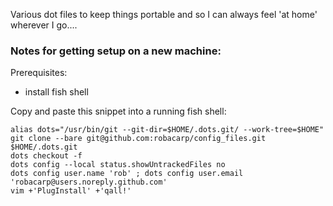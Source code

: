 Various dot files to keep things portable and so I can always feel 'at home' wherever I go....

### Notes for getting setup on a new machine:

Prerequisites:

- install fish shell

Copy and paste this snippet into a running fish shell:

```
alias dots="/usr/bin/git --git-dir=$HOME/.dots.git/ --work-tree=$HOME"
git clone --bare git@github.com:robacarp/config_files.git $HOME/.dots.git
dots checkout -f
dots config --local status.showUntrackedFiles no
dots config user.name 'rob' ; dots config user.email 'robacarp@users.noreply.github.com'
vim +'PlugInstall' +'qall!'
```
